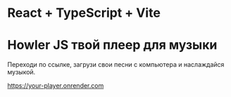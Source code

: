 # React + TypeScript + Vite

# Howler JS твой плеер для музыки


Переходи по ссылке, загрузи свои песни с компьютера и наслаждайся музыкой.

https://your-player.onrender.com
